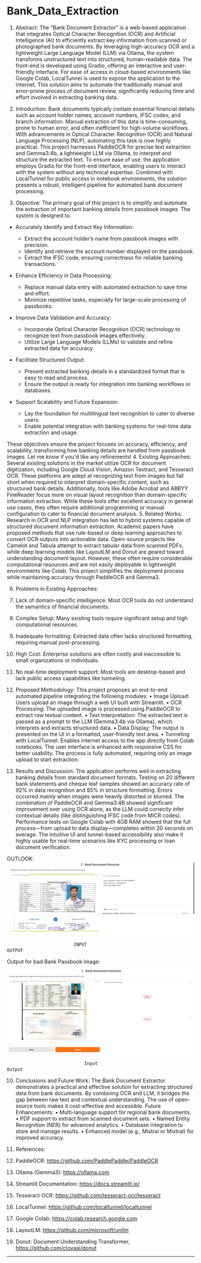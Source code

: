 # Bank_Data_Extraction

1. Abstract:
The “Bank Document Extractor” is a web-based application that integrates Optical Character Recognition (OCR) and Artificial Intelligence (AI) to efficiently extract key information from scanned or photographed bank documents. By leveraging high-accuracy OCR and a lightweight Large Language Model (LLM) via Ollama, the system transforms unstructured text into structured, human-readable data. The front-end is developed using Gradio, offering an interactive and user-friendly interface. For ease of access in cloud-based environments like Google Colab, LocalTunnel is used to expose the application to the internet. This solution aims to automate the traditionally manual and error-prone process of document review, significantly reducing time and effort involved in extracting banking data.

2. Introduction:
Bank documents typically contain essential financial details such as account holder names, account numbers, IFSC codes, and branch information. Manual extraction of this data is time-consuming, prone to human error, and often inefficient for high-volume workflows. With advancements in Optical Character Recognition (OCR) and Natural Language Processing (NLP), automating this task is now highly practical. This project harnesses PaddleOCR for precise text extraction and Gemma3:4b, a lightweight LLM via Ollama, to interpret and structure the extracted text. To ensure ease of use, the application employs Gradio for the front-end interface, enabling users to interact with the system without any technical expertise. Combined with LocalTunnel for public access in notebook environments, the solution presents a robust, intelligent pipeline for automated bank document processing.


4. Objective:
The primary goal of this project is to simplify and automate the extraction of important banking details from passbook images. The system is designed to:
- Accurately Identify and Extract Key Information:
  - Extract the account holder’s name from passbook images with precision.
  - Identify and retrieve the account number displayed on the passbook.
  - Extract the IFSC code, ensuring correctness for reliable banking transactions.

- Enhance Efficiency in Data Processing:
  - Replace manual data entry with automated extraction to save time and effort.
  - Minimize repetitive tasks, especially for large-scale processing of passbooks.

- Improve Data Validation and Accuracy:
  - Incorporate Optical Character Recognition (OCR) technology to recognize text from passbook images effectively.
  - Utilize Large Language Models (LLMs) to validate and refine extracted data for accuracy.

- Facilitate Structured Output:
  - Present extracted banking details in a standardized format that is easy to read and process.
  - Ensure the output is ready for integration into banking workflows or databases.

- Support Scalability and Future Expansion:
  - Lay the foundation for multilingual text recognition to cater to diverse users.
  - Enable potential integration with banking systems for real-time data extraction and usage.

These objectives ensure the project focuses on accuracy, efficiency, and scalability, transforming how banking details are handled from passbook images. Let me know if you'd like any refinements!
4. Existing Approaches:
Several existing solutions in the market utilize OCR for document digitization, including Google Cloud Vision, Amazon Textract, and Tesseract OCR. These platforms are adept at recognizing text from images but fall short when required to interpret domain-specific content, such as structured bank details. Additionally, tools like Adobe Acrobat and ABBYY FineReader focus more on visual layout recognition than domain-specific information extraction. While these tools offer excellent accuracy in general use cases, they often require additional programming or manual configuration to cater to financial document analysis.
5. Related Works:
Research in OCR and NLP integration has led to hybrid systems capable of structured document information extraction. Academic papers have proposed methods that use rule-based or deep learning approaches to convert OCR outputs into actionable data. Open-source projects like Camelot and Tabula attempt to extract tabular data from scanned PDFs, while deep learning models like LayoutLM and Donut are geared toward understanding document layout. However, these often require considerable computational resources and are not easily deployable in lightweight environments like Colab. This project simplifies the deployment process while maintaining accuracy through PaddleOCR and Gemma3.

6. Problems in Existing Approaches:
1.	Lack of domain-specific intelligence: Most OCR tools do not understand the semantics of financial documents.
2.	Complex Setup: Many existing tools require significant setup and high computational resources.
3.	Inadequate formatting: Extracted data often lacks structured formatting, requiring manual post-processing.
4.	High Cost: Enterprise solutions are often costly and inaccessible to small organizations or individuals.
5.	No real-time deployment support: Most tools are desktop-based and lack public access capabilities like tunneling.

7. Proposed Methodology:
This project proposes an end-to-end automated pipeline integrating the following modules:
•	Image Upload: Users upload an image through a web UI built with Streamlit.
•	OCR Processing: The uploaded image is processed using PaddleOCR to extract raw textual content.
•	Text Interpretation: The extracted text is passed as a prompt to the LLM (Gemma3:4b via Ollama), which interprets and extracts structured data.
•	Data Display: The output is presented on the UI in a formatted, user-friendly text area.
•	Tunneling with LocalTunnel: Enables internet access to the app directly from Colab notebooks.
The user interface is enhanced with responsive CSS for better usability. The process is fully automated, requiring only an image upload to start extraction.


8. Results and Discussion:
The application performs well in extracting banking details from standard document formats. Testing on 20 different bank statements and cheque leaf samples showed an accuracy rate of 92% in data recognition and 85% in structure formatting. Errors occurred mainly when images were heavily distorted or blurred. The combination of PaddleOCR and Gemma3:4B showed significant improvement over using OCR alone, as the LLM could correctly infer contextual details (like distinguishing IFSC code from MICR codes).
Performance tests on Google Colab with 4GB RAM showed that the full process—from upload to data display—completes within 20 seconds on average. The intuitive UI and tunnel-based accessibility also make it highly usable for real-time scenarios like KYC processing or loan document verification.

OUTLOOK:
![image alt](https://github.com/Anibrata-Ghatak/Bank_Data_Extraction/blob/c0cd91dff8aefe886412dc332a17c1943a6a1978/Screenshot%202025-05-06%20130418.png)







                         
 
          
       




  

                             INPUT                                                         OUTPUT 
Output for bad Bank Passbook image:

![image alt](https://github.com/Anibrata-Ghatak/Bank_Data_Extraction/blob/6e9fa1d4466f506cf203c10c3d30f1b80738ba32/Screenshot%202025-05-07%20115215.png)











                            
                                 Input                                                         Output



10. Conclusions and Future Work:
The Bank Document Extractor demonstrates a practical and effective solution for extracting structured data from bank documents. By combining OCR and LLM, it bridges the gap between raw text and contextual understanding. The use of open-source tools makes it cost-effective and accessible.
    Future Enhancements:
•	Multi-language support for regional bank documents.
•	PDF support to extract from scanned document sets.
•	Named Entity Recognition (NER) for advanced analytics.
•	Database integration to store and manage results.
•	Enhanced model (e.g., Mistral or Mixtral) for improved accuracy.



11. References:
1.	PaddleOCR: https://github.com/PaddlePaddle/PaddleOCR
2.	Ollama (Gemma3): https://ollama.com
3.	Streamlit Documentation: https://docs.streamlit.io/
4.	Tesseract OCR: https://github.com/tesseract-ocr/tesseract
5.	LocalTunnel: https://github.com/localtunnel/localtunnel
6.	Google Colab: https://colab.research.google.com
7.	LayoutLM: https://github.com/microsoft/unilm
8.	Donut: Document Understanding Transformer, https://github.com/clovaai/donut
________________________________________
